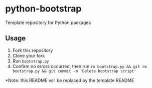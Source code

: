 # python-bootstrap
Template repository for Python packages

## Usage
1. Fork this repository
2. Clone your fork
3. Run `bootstrap.py`
4. Confirm no errors occurred, then run `rm bootstrap.py && git rm bootstrap.py && git commit -m 'Delete bootstrap script'`

*Note: this README will be replaced by the template README
